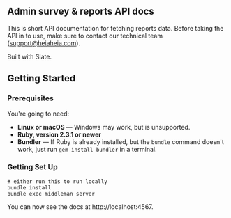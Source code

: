 ## Admin survey & reports API docs

This is short API documentation for fetching reports data. Before taking the API in to use, make sure to contact our technical team (support@heiaheia.com).

Built with Slate.

## Getting Started

### Prerequisites

You're going to need:

- **Linux or macOS** — Windows may work, but is unsupported.
- **Ruby, version 2.3.1 or newer**
- **Bundler** — If Ruby is already installed, but the `bundle` command doesn't work, just run `gem install bundler` in a terminal.

### Getting Set Up

```shell
# either run this to run locally
bundle install
bundle exec middleman server
```

You can now see the docs at http://localhost:4567.
